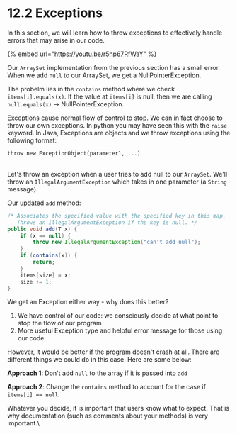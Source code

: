 # 12.2 Exceptions

In this section, we will learn how to throw exceptions to effectively handle errors that may arise in our code.

{% embed url="https://youtu.be/r5hp67RfWaY" %}

Our `ArraySet` implementation from the previous section has a small error. When we add `null` to our ArraySet, we get a NullPointerException.

The probelm lies in the `contains` method where we check `items[i].equals(x)`. If the value at `items[i]` is null, then we are calling `null.equals(x)` -> NullPointerException.

Exceptions cause normal flow of control to stop. We can in fact choose to throw our own exceptions. In python you may have seen this with the `raise` keyword. In Java, Exceptions are objects and we throw exceptions using the following format:

`throw new ExceptionObject(parameter1, ...)`

\
Let's throw an exception when a user tries to add null to our `ArraySet`. We'll throw an `IllegalArgumentException` which takes in one parameter (a `String` message).

Our updated `add` method:

```java
/* Associates the specified value with the specified key in this map.
   Throws an IllegalArgumentException if the key is null. */
public void add(T x) {
    if (x == null) {
        throw new IllegalArgumentException("can't add null");
    }
    if (contains(x)) {
        return;
    }
    items[size] = x;
    size += 1;
}
```

We get an Exception either way - why does this better?

1. We have control of our code: we consciously decide at what point to stop the flow of our program
2. More useful Exception type and helpful error message for those using our code

However, it would be better if the program doesn't crash at all. There are different things we could do in this case. Here are some below:

**Approach 1**: Don't add `null` to the array if it is passed into `add`&#x20;

**Approach 2**: Change the `contains` method to account for the case if `items[i] == null`.

Whatever you decide, it is important that users know what to expect. That is why documentation (such as comments about your methods) is very important.\
